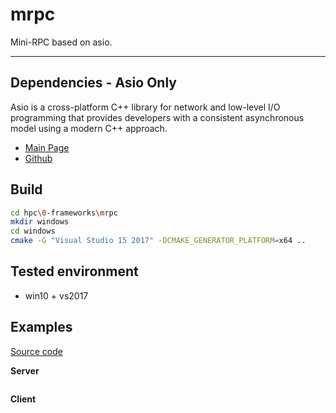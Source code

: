 # mrpc

Mini-RPC based on asio.

---

## Dependencies - Asio Only

Asio is a cross-platform C++ library for network and low-level I/O programming that provides developers with a consistent asynchronous model using a modern C++ approach.
* [Main Page](https://think-async.com/Asio/)
* [Github](https://github.com/chriskohlhoff/asio)

## Build

```bash
cd hpc\0-frameworks\mrpc
mkdir windows
cd windows
cmake -G "Visual Studio 15 2017" -DCMAKE_GENERATOR_PLATFORM=x64 ..
```

## Tested environment

* win10 + vs2017

## Examples
[Source code](https://github.com/cjmcv/hpc/tree/master/0-frameworks/mrpc/example)  

**Server** 
```cpp

```

**Client** 
```cpp

```